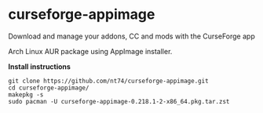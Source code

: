 # curseforge-appimage
Download and manage your addons, CC and mods with the CurseForge app

Arch Linux AUR package using AppImage installer.

**Install instructions**
```
git clone https://github.com/nt74/curseforge-appimage.git
cd curseforge-appimage/
makepkg -s
sudo pacman -U curseforge-appimage-0.218.1-2-x86_64.pkg.tar.zst
```
